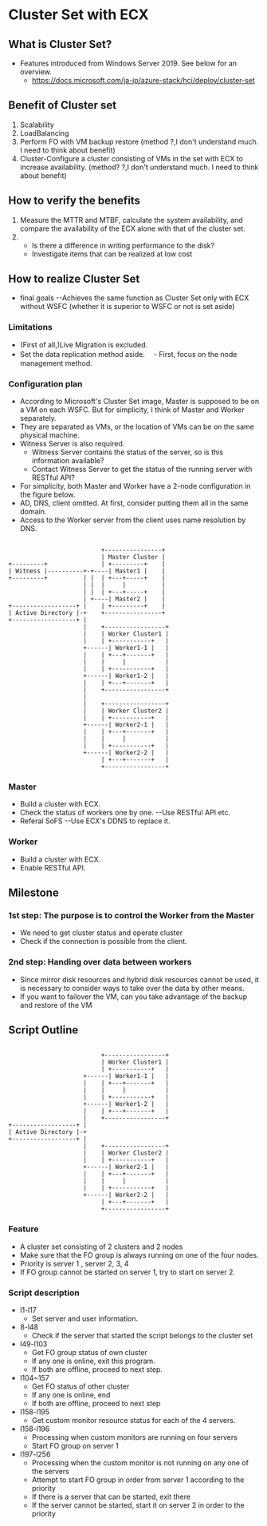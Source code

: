 # Cluster Set with ECX

## What is Cluster Set?
- Features introduced from Windows Server 2019. See below for an overview.
  - https://docs.microsoft.com/ja-jp/azure-stack/hci/deploy/cluster-set

## Benefit of Cluster set
1. Scalability
2. LoadBalancing
3. Perform FO with VM backup restore (method ?,I don't understand much. I need to think about benefit)
4. Cluster-Configure a cluster consisting of VMs in the set with ECX to increase availability. (method? ?,I don't understand much. I need to think about benefit)

## How to verify the benefits
1. Measure the MTTR and MTBF, calculate the system availability, and compare the availability of the ECX alone with that of the cluster set.
2. - Is there a difference in writing performance to the disk?
   - Investigate items that can be realized at low cost

## How to realize Cluster Set
- final goals
  --Achieves the same function as Cluster Set only with ECX without WSFC (whether it is superior to WSFC or not is set aside)
  

### Limitations
- (First of all,)Live Migration is excluded.
- Set the data replication method aside.
　- First, focus on the node management method.


### Configuration plan
- According to Microsoft's Cluster Set image, Master is supposed to be on a VM on each WSFC. But for simplicity, I think of Master and Worker separately.
- They are separated as VMs, or the location of VMs can be on the same physical machine.
- Witness Server is also required.
  - Witness Server contains the status of the server, so is this information available?
  - Contact Witness Server to get the status of the running server with RESTful API?
- For simplicity, both Master and Worker have a 2-node configuration in the figure below.
- AD, DNS, client omitted. At first, consider putting them all in the same domain.
- Access to the Worker server from the client uses name resolution by DNS. 
```

                          +----------------+
                          | Master Cluster |
+---------+               | +---------+    |
| Witness |----------+-+----| Master1 |    |
+---------+          | |  | +---+-----+    |
                     | |  |     |          |
                     | |  | +---+-----+    |
                     | +----| Master2 |    |
+------------------+ |    | +---------+    |
| Active Directory |-+    +----------------+
+------------------+ |
                     |    +-----------------+
                     |    | Worker Cluster1 |
                     |    | +-----------+   |
                     +------| Worker1-1 |   |
                     |    | +---+-------+   |
                     |    |     |           |
                     |    | +-----------+   |
                     +------| Worker1-2 |   |
                     |    | +---+-------+   |
                     |    +-----------------+
                     |
                     |    +-----------------+
                     |    | Worker Cluster2 |
                     |    | +-----------+   |
                     +------| Worker2-1 |   |
                     |    | +---+-------+   |
                     |    |     |           |
                     |    | +-----------+   |
                     +------| Worker2-2 |   |
                          | +---+-------+   |
                          +-----------------+
```

### Master
- Build a cluster with ECX.
- Check the status of workers one by one.
   --Use RESTful API etc.
- Referal SoFS
   --Use ECX's DDNS to replace it.


### Worker
- Build a cluster with ECX.
- Enable RESTful API.



## Milestone
### 1st step: The purpose is to control the Worker from the Master
- We need to get cluster status and operate cluster
- Check if the connection is possible from the client.

### 2nd step: Handing over data between workers
- Since mirror disk resources and hybrid disk resources cannot be used, it is necessary to consider ways to take over the data by other means.
- If you want to failover the VM, can you take advantage of the backup and restore of the VM

## Script Outline
```

                          +-----------------+
                          | Worker Cluster1 |
                          | +-----------+   |
                     +------| Worker1-1 |   |
                     |    | +---+-------+   |
                     |    |     |           |
                     |    | +-----------+   |
                     +------| Worker1-2 |   |
                     |    | +---+-------+   |
                     |    +-----------------+
+------------------+ |
| Active Directory |-+    
+------------------+ |                     
                     |    +-----------------+
                     |    | Worker Cluster2 |
                     |    | +-----------+   |
                     +------| Worker2-1 |   |
                     |    | +---+-------+   |
                     |    |     |           |
                     |    | +-----------+   |
                     +------| Worker2-2 |   |
                          | +---+-------+   |
                          +-----------------+
```
### Feature
- A cluster set consisting of 2 clusters and 2 nodes
- Make sure that the FO group is always running on one of the four nodes.
- Priority is server 1 , server 2, 3, 4
- If FO group cannot be started on server 1, try to start on server 2.

### Script description
- l1-l17  
  - Set server and user information.
- 8-l48  
  - Check if the server that started the script belongs to the cluster set
- l49-l103  
  - Get FO group status of own cluster
  - If any one is online, exit this program.
  - If both are offline, proceed to next step.
- l104~157  
  - Get FO status of other cluster
  - If any one is online, end
  - If both are offline, proceed to next step
- l158-l195  
  - Get custom monitor resource status for each of the 4 servers.
- l158-l196  
  - Processing when custom monitors are running on four servers
  - Start FO group on server 1
- l197-l256  
  - Processing when the custom monitor is not running on any one of the servers
  - Attempt to start FO group in order from server 1 according to the priority
  - If there is a server that can be started, exit there
  - If the server cannot be started, start it on server 2 in order to the priority

